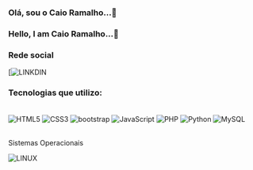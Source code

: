 ### Olá, sou o Caio Ramalho...🖖
### Hello, I am Caio Ramalho...🖖

### Rede social
[![LINKDIN](https://www.linkedin.com/in/caio-henrique-ramalho-5b1b12207?utm_source=share&utm_campaign=share_via&utm_content=profile&utm_medium=android_app)


### Tecnologias que utilizo:

<div style="display: inline_block"></br>
  <img align="center" alt="HTML5" src="https://img.shields.io/badge/HTML5-E34F26?style=for-the-badge&logo=html5&logoColor=white">
  <img align="center" alt="CSS3" src="https://img.shields.io/badge/CSS3-1572B6?style=for-the-badge&logo=css3&logoColor=white">
  <img align="center" alt="bootstrap" src="https://img.shields.io/badge/Bootstrap-563D7C?style=for-the-badge&logo=bootstrap&logoColor=white">
  <img align="center" alt="JavaScript" src="https://img.shields.io/badge/JavaScript-F7DF1E?style=for-the-badge&logo=javascript&logoColor=black">
  <img align="center" alt="PHP" src="https://img.shields.io/badge/PHP-777BB4?style=for-the-badge&logo=php&logoColor=white">
  <img align="center" alt="Python" src="https://img.shields.io/badge/Python-14354C?style=for-the-badge&logo=python&logoColor=white">
  <img align="center" alt="MySQL" src="https://img.shields.io/badge/MySQL-00000F?style=for-the-badge&logo=mysql&logoColor=white">
  <br>
  <br>
  <p>Sistemas Operacionais</p>
  <img align="center" alt="LINUX" src="https://img.shields.io/badge/Windows-0078D6?style=for-the-badge&logo=windows&logoColor=white">
    
   
</div>











